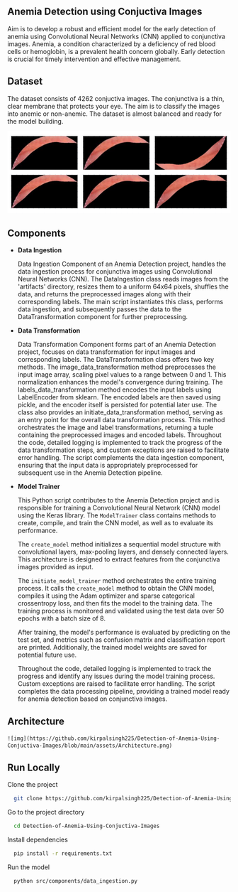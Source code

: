
## Anemia Detection using Conjuctiva Images

Aim is to develop a robust and efficient model for the early detection of anemia using Convolutional Neural Networks (CNN) applied to conjunctiva images. Anemia, a condition characterized by a deficiency of red blood cells or hemoglobin, is a prevalent health concern globally. Early detection is crucial for timely intervention and effective management.
## Dataset

The dataset consists of 4262 conjuctiva images. The conjunctiva is a thin, clear membrane that protects your eye. The aim is to classify the images into anemic or non-anemic. The dataset is almost balanced and ready for the model building.

![img](https://github.com/kirpalsingh225/Detection-of-Anemia-Using-Conjuctiva-Images/blob/main/assets/dataset.png)


    

## Components

- **Data Ingestion**
  
  Data Ingestion Component of an Anemia Detection project, handles the data ingestion process for conjunctiva images using Convolutional Neural Networks (CNN). The DataIngestion class reads images from the 'artifacts' directory, resizes them to a uniform 64x64 pixels, shuffles the data, and returns the preprocessed images along with their corresponding labels. The main script instantiates this class, performs data ingestion, and subsequently passes the data to the DataTransformation component for further preprocessing.

- **Data Transformation**

    Data Transformation Component forms part of an Anemia Detection project, focuses on data transformation for input images and corresponding labels. The DataTransformation class offers two key methods. The image_data_transformation method preprocesses the input image array, scaling pixel values to a range between 0 and 1. This normalization enhances the model's convergence during training. The labels_data_transformation method encodes the input labels using LabelEncoder from sklearn. The encoded labels are then saved using pickle, and the encoder itself is persisted for potential later use. The class also provides an initiate_data_transformation method, serving as an entry point for the overall data transformation process. This method orchestrates the image and label transformations, returning a tuple containing the preprocessed images and encoded labels. Throughout the code, detailed logging is implemented to track the progress of the data transformation steps, and custom exceptions are raised to facilitate error handling. The script complements the data ingestion component, ensuring that the input data is appropriately preprocessed for subsequent use in the Anemia Detection pipeline.


- **Model Trainer**

    This Python script contributes to the Anemia Detection project and is responsible for training a Convolutional Neural Network (CNN) model using the Keras library. The `ModelTrainer` class contains methods to create, compile, and train the CNN model, as well as to evaluate its performance.

    The `create_model` method initializes a sequential model structure with convolutional layers, max-pooling layers, and densely connected layers. This architecture is designed to extract features from the conjunctiva images provided as input.

    The `initiate_model_trainer` method orchestrates the entire training process. It calls the `create_model` method to obtain the CNN model, compiles it using the Adam optimizer and sparse categorical crossentropy loss, and then fits the model to the training data. The training process is monitored and validated using the test data over 50 epochs with a batch size of 8.

    After training, the model's performance is evaluated by predicting on the test set, and metrics such as confusion matrix and classification report are printed. Additionally, the trained model weights are saved for potential future use.

    Throughout the code, detailed logging is implemented to track the progress and identify any issues during the model training process. Custom exceptions are raised to facilitate error handling. The script completes the data processing pipeline, providing a trained model ready for anemia detection based on conjunctiva images.   


## Architecture 

    ![img](https://github.com/kirpalsingh225/Detection-of-Anemia-Using-Conjuctiva-Images/blob/main/assets/Architecture.png)

## Run Locally

Clone the project

```bash
  git clone https://github.com/kirpalsingh225/Detection-of-Anemia-Using-Conjuctiva-Images
```

Go to the project directory

```bash
  cd Detection-of-Anemia-Using-Conjuctiva-Images
```

Install dependencies

```bash
  pip install -r requirements.txt
```

Run the model

```bash
  python src/components/data_ingestion.py
```

